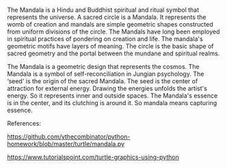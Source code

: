 The Mandala is a Hindu and Buddhist spiritual and ritual symbol that represents the universe. A sacred circle is a Mandala. It represents the womb of creation and mandals are simple geometric shapes constructed from uniform divisions of the circle. The Mandals have long been employed in spiritual practices of pondering on creation and life. The mandala's geometric motifs have layers of meaning. The circle is the basic shape of sacred geometry and the portal between the mundane and spiritual realms.

The Mandala is a geometric design that represents the cosmos. The Mandala is a symbol of self-reconciliation in Jungian psychology. The ‘seed' is the origin of the sacred Mandala. The seed is the center of attraction for external energy. Drawing the energies unfolds the artist's energy. So it represents inner and outside spaces. The Mandala's essence is in the center, and its clutching is around it. So mandala means capturing essence.

References:

https://github.com/ythecombinator/python-homework/blob/master/turtle/mandala.py

https://www.tutorialspoint.com/turtle-graphics-using-python

